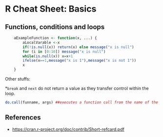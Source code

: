 # R Cheat Sheet: Basics

## Functions, conditions and loops
```r
    aExampleFunction <- function(x, ...) {
        aLocalVarable <-x
        if(!is.null(x)) return(x) else message("x is null")
        for (i in [0:10]) message("x is null")
        while(is.null(x)) x=x+1
        ifelse(x==1,message("x is 1"),message("x is not 1"))
        x
    }
```

Other stuffs:

*`break` and `next` do not return a value as they transfer control within the loop.
```r
do.call(funname, args) ##executes a function call from the name of the function and a list of arguments to be passed to it
```
## References

* https://cran.r-project.org/doc/contrib/Short-refcard.pdf